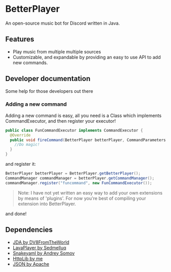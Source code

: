 # BetterPlayer
An open-source music bot for Discord written in Java.

## Features
- Play music from multiple multiple sources
- Customizable, and expandable by providing an easy to use API to add new commands.

## Developer documentation
Some help for those developers out there

### Adding a new command
Adding a new command is easy, all you need is a Class which implements CommandExecutor, and then register your executor!
```java
public class FunCommandExecutor implements CommandExecutor {
  @Override
  public void fireCommand(BetterPlayer betterPlayer, CommandParameters parameters) {
    //Do magic!
  }
}
```
and register it:
```java
BetterPlayer betterPlayer = BetterPlayer.getBetterPlayer();
CommandManager commandManager = betterPlayer.getCommandManager();
commandManager.register("funcommand", new FunCommandExecutor());
```
>Note: I have not yet written an easy way to add your own extensions by means of 'plugins'. For now you're best of compiling your extension into BetterPlayer.


and done!

## Dependencies
- [JDA by DV8FromTheWorld](https://github.com/DV8FromTheWorld/JDA)
- [LavaPlayer by Sedmelluq](https://github.com/sedmelluq/lavaplayer)
- [Snakeyaml by Andrey Somov](https://bitbucket.org/asomov/snakeyaml/src/master/)
- [HttpLib by me](https://github.com/TheDutchMC/HttpLib)
- [JSON by Apache](https://mvnrepository.com/artifact/org.json/json)

